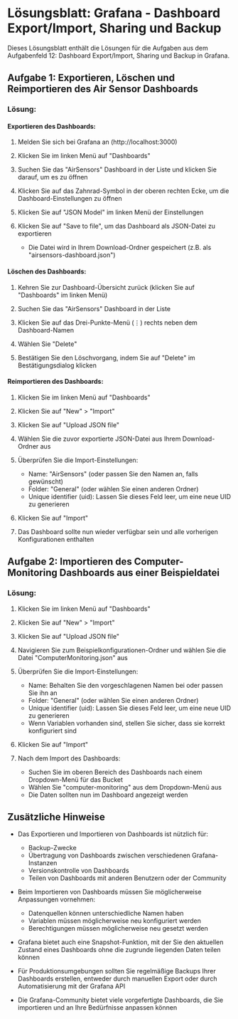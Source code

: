 # Lösungsblatt: Grafana - Dashboard Export/Import, Sharing und Backup

Dieses Lösungsblatt enthält die Lösungen für die Aufgaben aus dem Aufgabenfeld 12: Dashboard Export/Import, Sharing und Backup in Grafana.

## Aufgabe 1: Exportieren, Löschen und Reimportieren des Air Sensor Dashboards

### Lösung:

#### Exportieren des Dashboards:

1. Melden Sie sich bei Grafana an (http://localhost:3000)

2. Klicken Sie im linken Menü auf "Dashboards"

3. Suchen Sie das "AirSensors" Dashboard in der Liste und klicken Sie darauf, um es zu öffnen

4. Klicken Sie auf das Zahnrad-Symbol in der oberen rechten Ecke, um die Dashboard-Einstellungen zu öffnen

5. Klicken Sie auf "JSON Model" im linken Menü der Einstellungen

6. Klicken Sie auf "Save to file", um das Dashboard als JSON-Datei zu exportieren
   - Die Datei wird in Ihrem Download-Ordner gespeichert (z.B. als "airsensors-dashboard.json")

#### Löschen des Dashboards:

1. Kehren Sie zur Dashboard-Übersicht zurück (klicken Sie auf "Dashboards" im linken Menü)

2. Suchen Sie das "AirSensors" Dashboard in der Liste

3. Klicken Sie auf das Drei-Punkte-Menü (⋮) rechts neben dem Dashboard-Namen

4. Wählen Sie "Delete"

5. Bestätigen Sie den Löschvorgang, indem Sie auf "Delete" im Bestätigungsdialog klicken

#### Reimportieren des Dashboards:

1. Klicken Sie im linken Menü auf "Dashboards"

2. Klicken Sie auf "New" > "Import"

3. Klicken Sie auf "Upload JSON file"

4. Wählen Sie die zuvor exportierte JSON-Datei aus Ihrem Download-Ordner aus

5. Überprüfen Sie die Import-Einstellungen:
   - Name: "AirSensors" (oder passen Sie den Namen an, falls gewünscht)
   - Folder: "General" (oder wählen Sie einen anderen Ordner)
   - Unique identifier (uid): Lassen Sie dieses Feld leer, um eine neue UID zu generieren

6. Klicken Sie auf "Import"

7. Das Dashboard sollte nun wieder verfügbar sein und alle vorherigen Konfigurationen enthalten

## Aufgabe 2: Importieren des Computer-Monitoring Dashboards aus einer Beispieldatei

### Lösung:

1. Klicken Sie im linken Menü auf "Dashboards"

2. Klicken Sie auf "New" > "Import"

3. Klicken Sie auf "Upload JSON file"

4. Navigieren Sie zum Beispielkonfigurationen-Ordner und wählen Sie die Datei "ComputerMonitoring.json" aus

5. Überprüfen Sie die Import-Einstellungen:
   - Name: Behalten Sie den vorgeschlagenen Namen bei oder passen Sie ihn an
   - Folder: "General" (oder wählen Sie einen anderen Ordner)
   - Unique identifier (uid): Lassen Sie dieses Feld leer, um eine neue UID zu generieren
   - Wenn Variablen vorhanden sind, stellen Sie sicher, dass sie korrekt konfiguriert sind

6. Klicken Sie auf "Import"

7. Nach dem Import des Dashboards:
   - Suchen Sie im oberen Bereich des Dashboards nach einem Dropdown-Menü für das Bucket
   - Wählen Sie "computer-monitoring" aus dem Dropdown-Menü aus
   - Die Daten sollten nun im Dashboard angezeigt werden

## Zusätzliche Hinweise

- Das Exportieren und Importieren von Dashboards ist nützlich für:
  - Backup-Zwecke
  - Übertragung von Dashboards zwischen verschiedenen Grafana-Instanzen
  - Versionskontrolle von Dashboards
  - Teilen von Dashboards mit anderen Benutzern oder der Community

- Beim Importieren von Dashboards müssen Sie möglicherweise Anpassungen vornehmen:
  - Datenquellen können unterschiedliche Namen haben
  - Variablen müssen möglicherweise neu konfiguriert werden
  - Berechtigungen müssen möglicherweise neu gesetzt werden

- Grafana bietet auch eine Snapshot-Funktion, mit der Sie den aktuellen Zustand eines Dashboards ohne die zugrunde liegenden Daten teilen können

- Für Produktionsumgebungen sollten Sie regelmäßige Backups Ihrer Dashboards erstellen, entweder durch manuellen Export oder durch Automatisierung mit der Grafana API

- Die Grafana-Community bietet viele vorgefertigte Dashboards, die Sie importieren und an Ihre Bedürfnisse anpassen können
